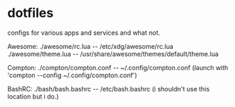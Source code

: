 dotfiles
========

configs for various apps and services and what not.


Awesome:
./awesome/rc.lua -- /etc/xdg/awesome/rc.lua
./awesome/theme.lua -- /usr/share/awesome/themes/default/theme.lua

Compton:
./compton/compton.conf -- ~/.config/compton.conf (launch with 'compton --config ~/.config/compton.conf')

BashRC:
./bash/bash.bashrc -- /etc/bash.bashrc (i shouldn't use this location but i do.)
